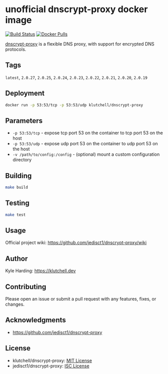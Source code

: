 # unofficial dnscrypt-proxy docker image

[![Build Status](https://travis-ci.com/klutchell/dnscrypt-proxy.svg?branch=master)](https://travis-ci.com/klutchell/dnscrypt-proxy)
[![Docker Pulls](https://img.shields.io/docker/pulls/klutchell/dnscrypt-proxy.svg?style=flat)](https://hub.docker.com/r/klutchell/dnscrypt-proxy/)

[dnscrypt-proxy](https://github.com/jedisct1/dnscrypt-proxy) is a flexible DNS proxy, with support for encrypted DNS protocols.

## Tags

`latest`,
`2.0.27`,
`2.0.25`,
`2.0.24`,
`2.0.23`,
`2.0.22`,
`2.0.21`,
`2.0.20`,
`2.0.19`

## Deployment

```bash
docker run -p 53:53/tcp -p 53:53/udp klutchell/dnscrypt-proxy
```

## Parameters

* `-p 53:53/tcp` - expose tcp port 53 on the container to tcp port 53 on the host
* `-p 53:53/udp` - expose udp port 53 on the container to udp port 53 on the host
* `-v /path/to/config:/config` - (optional) mount a custom configuration directory

## Building

```bash
make build
```

## Testing

```bash
make test
```

## Usage

Official project wiki: <https://github.com/jedisct1/dnscrypt-proxy/wiki>

## Author

Kyle Harding: <https://klutchell.dev>

## Contributing

Please open an issue or submit a pull request with any features, fixes, or changes.

## Acknowledgments

* <https://github.com/jedisct1/dnscrypt-proxy>

## License

* klutchell/dnscrypt-proxy: [MIT License](./LICENSE)
* jedisct1/dnscrypt-proxy: [ISC License](https://github.com/jedisct1/dnscrypt-proxy/blob/master/LICENSE)
